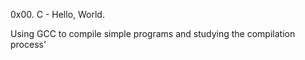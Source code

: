 0x00. C - Hello, World.

Using GCC to compile simple programs and studying the compilation process'

